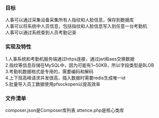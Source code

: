### 目标
人事可以通过采集设备采集所有人指纹和人脸信息，保存到数据库  
人事可以将系统中人员信息，包括指纹和人脸信息写入到任意一台考勤机  
人事可以通过系统查到人员考勤记录
### 实现及特性
1.人事系统和考勤机服务端通过https连接，通过jwt和aes交换数据  
2.指纹等信息存储在MySQL中，因为可能有1~50KB，所以字段类型是BLOB  
3.考勤机数据格式是专用的，需要编码和解码  
4.上下班高峰请求并发很高，插入数据时需要redis生成唯一id  
5.批量导入员工数据使用pfsockopen以提高效率

### 文件清单
composer.json是Composer库列表
attence.php是核心类库
